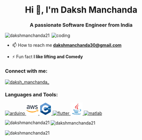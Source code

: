 <h1 align="center">Hi 👋, I'm Daksh Manchanda</h1>
<h3 align="center">A passionate Software Engineer from India</h3>
<img align ="right"alt = "coding" width = "350" src = "https://media1.giphy.com/media/CuuSHzuc0O166MRfjt/giphy.webp?cid=790b7611ln4pk8p4lgu1kasm3s00zgkvpn0x1mhuff9gedr2&ep=v1_gifs_search&rid=giphy.webp&ct=g">

<p align="left"> <img src="https://komarev.com/ghpvc/?username=dakshmanchanda21&label=Profile%20views&color=0e75b6&style=flat" alt="dakshmanchanda21" /> </p>

- 📫 How to reach me **dakshmanchanda30@gmail.com**

- ⚡ Fun fact **I like lifting and Comedy**

<h3 align="left">Connect with me:</h3>
<p align="left">
<a href="https://instagram.com/daksh_manchanda_" target="blank"><img align="center" src="https://raw.githubusercontent.com/rahuldkjain/github-profile-readme-generator/master/src/images/icons/Social/instagram.svg" alt="daksh_manchanda_" height="30" width="40" /></a>
</p>

<h3 align="left">Languages and Tools:</h3>
<p align="left"> <a href="https://www.arduino.cc/" target="_blank" rel="noreferrer"> <img src="https://cdn.worldvectorlogo.com/logos/arduino-1.svg" alt="arduino" width="40" height="40"/> </a> <a href="https://aws.amazon.com" target="_blank" rel="noreferrer"> <img src="https://raw.githubusercontent.com/devicons/devicon/master/icons/amazonwebservices/amazonwebservices-original-wordmark.svg" alt="aws" width="40" height="40"/> </a> <a href="https://www.w3schools.com/cpp/" target="_blank" rel="noreferrer"> <img src="https://raw.githubusercontent.com/devicons/devicon/master/icons/cplusplus/cplusplus-original.svg" alt="cplusplus" width="40" height="40"/> </a> <a href="https://flutter.dev" target="_blank" rel="noreferrer"> <img src="https://www.vectorlogo.zone/logos/flutterio/flutterio-icon.svg" alt="flutter" width="40" height="40"/> </a> <a href="https://www.java.com" target="_blank" rel="noreferrer"> <img src="https://raw.githubusercontent.com/devicons/devicon/master/icons/java/java-original.svg" alt="java" width="40" height="40"/> </a> <a href="https://www.mathworks.com/" target="_blank" rel="noreferrer"> <img src="https://upload.wikimedia.org/wikipedia/commons/2/21/Matlab_Logo.png" alt="matlab" width="40" height="40"/> </a> </p>

<p><img align="left" src="https://github-readme-stats.vercel.app/api/top-langs?username=dakshmanchanda21&show_icons=true&locale=en&layout=compact" alt="dakshmanchanda21" /></p>

<p>&nbsp;<img align="center" src="https://github-readme-stats.vercel.app/api?username=dakshmanchanda21&show_icons=true&locale=en" alt="dakshmanchanda21" /></p>

<p><img align="center" src="https://github-readme-streak-stats.herokuapp.com/?user=dakshmanchanda21&" alt="dakshmanchanda21" /></p>

